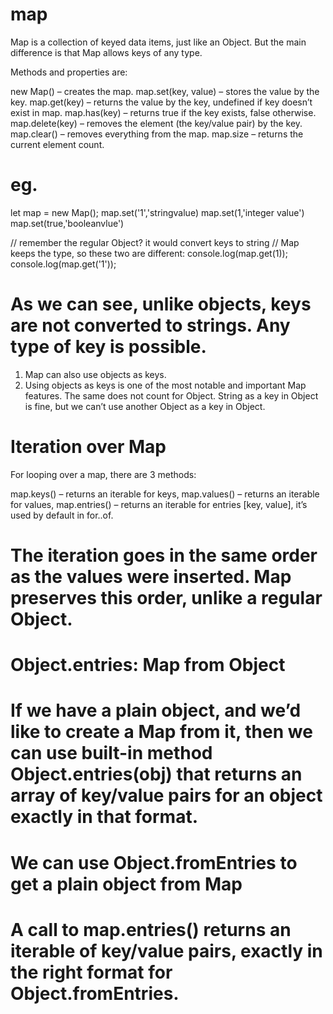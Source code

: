 # map
Map is a collection of keyed data items, just like an Object. 
But the main difference is that Map allows keys of any type.

Methods and properties are:

new Map() – creates the map.
map.set(key, value) – stores the value by the key.
map.get(key) – returns the value by the key, undefined if key doesn’t exist in map.
map.has(key) – returns true if the key exists, false otherwise.
map.delete(key) – removes the element (the key/value pair) by the key.
map.clear() – removes everything from the map.
map.size – returns the current element count.


# eg.
let map  = new Map();
map.set('1','stringvalue)
map.set(1,'integer value')
map.set(true,'booleanvlue')

// remember the regular Object? it would convert keys to string
// Map keeps the type, so these two are different:
console.log(map.get(1));
console.log(map.get('1'));
# As we can see, unlike objects, keys are not converted to strings. Any type of key is possible.
1. Map can also use objects as keys.
2. Using objects as keys is one of the most notable and important Map features. The same does not count for Object. String as a key in Object is fine, but we can’t use another Object as a key in Object.

# Iteration over Map
For looping over a map, there are 3 methods:

map.keys() – returns an iterable for keys,
map.values() – returns an iterable for values,
map.entries() – returns an iterable for entries [key, value], it’s used by default in for..of.

# The iteration goes in the same order as the values were inserted. Map preserves this order, unlike a regular Object.
# Object.entries: Map from Object
# If we have a plain object, and we’d like to create a Map from it, then we can use built-in method Object.entries(obj) that returns an array of key/value pairs for an object exactly in that format.


# We can use Object.fromEntries to get a plain object from Map
# A call to map.entries() returns an iterable of key/value pairs, exactly in the right format for Object.fromEntries.
